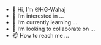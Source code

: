 - 👋 Hi, I’m @HG-Wahaj
- 👀 I’m interested in ...
- 🌱 I’m currently learning ...
- 💞️ I’m looking to collaborate on ...
- 📫 How to reach me ...

<!---
HG-Wahaj/HG-Wahaj is a ✨ special ✨ repository because its `README.md` (this file) appears on your GitHub profile.
You can click the Preview link to take a look at your changes.
--->
